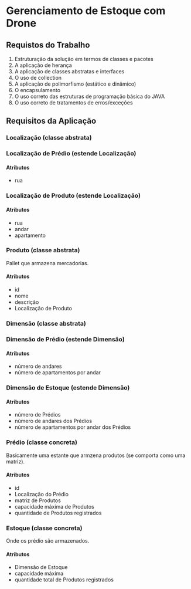# Gerenciamento de Estoque com Drone

## Requistos do Trabalho

1. Estruturação da solução em termos de classes e pacotes
2. A aplicação de herança
3. A aplicação de classes abstratas e interfaces
4. O uso de collection
5. A aplicação de polimorfismo (estático e dinâmico)
6. O encapsulamento
7. O uso correto das estruturas de programação básica do JAVA
8. O uso correto de tratamentos de erros/exceções

## Requisitos da Aplicação

### Localização (classe abstrata)



### Localização de Prédio (estende Localização)

#### Atributos
- rua



### Localização de Produto (estende Localização)

#### Atributos
- rua
- andar
- apartamento



### Produto (classe abstrata)

Pallet que armazena mercadorias.

#### Atributos

- id
- nome
- descrição
- Localização de Produto


### Dimensão (classe abstrata)

### Dimensão de Prédio (estende Dimensão)

#### Atributos
- número de andares
- número de apartamentos por andar

### Dimensão de Estoque (estende Dimensão)

#### Atributos
- número de Prédios
- número de andares dos Prédios
- número de apartamentos por andar dos Prédios


### Prédio (classe concreta)

Basicamente uma estante que armzena produtos (se comporta  como uma matriz).

#### Atributos

- id
- Localização do Prédio
- matriz de Produtos
- capacidade máxima de Produtos
- quantidade de Produtos registrados



### Estoque (classe concreta)

Onde os prédio são armazenados.

####  Atributos

- Dimensão de Estoque
- capacidade máxima
- quantidade total de Produtos registrados
